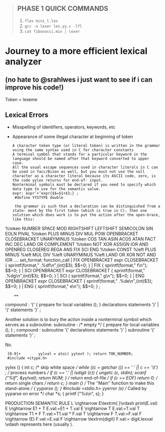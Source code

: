 > ## **PHASE 1 QUICK COMMANDS**
> 1. `flex mini_l.lex`
> 2. `gcc -o lexer lex.yy.c -lfl`
> 3. ` cat fibonacci.min | lexer `

# Journey to a more efficient lexical analyzer
## (no hate to @srahlwes i just want to see if i can improve his code!)
Token = lexeme
## Lexical Errors
* Misspelling of identifiers, operators, keywords, etc
* Appearance of some illegal character at beginning of token

      A character token type (or literal token) is written in the grammar using the same syntax used in C for character constants
      A terminal symbol that stands for a particular keyword in the language should be named after that keyword converted to upper case.
      All the usual escape sequences used in character literals in C can be used in Yacc/Bison as well, but you must not use the null character as a character literal because its ASCII code, zero, is the code yylex returns for end-of- input.
      Nonterminal symbols must be declared if you need to specify which data type to use for the semantic value.
      expr: expr’+’expr{$$=$1+$3;} ;
       #define YYSTYPE double

       the grammar is such that a declaration can be distinguished from a state- ment by the first token (which is true in C), then one solution which does work is to put the action after the open-brace, like this:

%token NUMBER SPACE MOD RIGHTSHIFT LEFTSHIFT SEMICOLON SIN EOLN PIVAL
%token PLUS MINUS DIV MUL POW OPENBRACKET CLOSEBRACKET UNARYMINUS
%token COS TAN ASIN ACOS ATAN FACT INC DEC LAND OR COMPLEMENT
%token NOT XOR ASSIGN IOR AND OPENREG CLOSEREG REGA ANS FIX SCI ENG
%token CONST
%left PLUS MINUS
%left MUL DIV
%left UNARYMINUS
%left LAND OR XOR NOT AND IOR
....
set_format: function_call
        | FIX OPENBRACKET expr CLOSEBRACKET
              { sprintf(format,"
.%df\n",(int)$3); $$=0; }
        | FIX { sprintf(format,"
f\n"); $$=0; }
        | SCI OPENBRACKET expr CLOSEBRACKET
              { sprintf(format,"
.%dg\n",(int)$3); $$=0; }
        | SCI { sprintf(format,"
g\n"); $$=0; }
        | ENG OPENBRACKET expr CLOSEBRACKET
              { sprintf(format,"
.%de\n",(int)$3); $$=0; }
        | ENG { sprintf(format,"
e\n"); $$=0; }
        ;
        

        ==
compound : ’{’ { prepare for local variables (); } declarations statements ’}’
| ’{’ statements ’}’
;


Another solution is to bury the action inside a nonterminal symbol which serves as a subroutine:
subroutine : /* empty */
{ prepare for local variables (); }
;
compound : subroutine
’{’ declarations statements ’}’ | subroutine
’{’ statements ’}’
;


No.
	
     [0-9]+        yylval = atoi( yytext ); return TOK_NUMBER;
     #include <ctype.h>
yylex ()
{ int c;
  /* skip white space  */
  while ((c = getchar ()) == ’ ’ || c == ’\t’)
    ;
  /* process numbers   */
  if (c == ’.’ || isdigit (c))
    {
      ungetc (c, stdin);
      scanf ("%lf", &yylval);
      return NUM;
    }
  /* return end-of-file  */
  if (c == EOF)
    return 0;
  /* return single chars */
  return c;
}
main ()     /* The ‘‘Main’’ function to make this stand-alone  */
{
yyparse (); }
#include <stdio.h>
yyerror (s)  /* Called by yyparse on error */
char *s; {
  printf ("%s\n", s);
}

PRODUCTION
SEMANTIC RULE
L \rightarrow E\textrm{ }\vdash
print(E.val)
E \rightarrow E1 + T
E.val:=E1 + T.val
E \rightarrow T
E.val:=T.val
T \rightarrow T1 * F
T.val:=T1.val * F.val
T \rightarrow F
T.val:=F.val
F \rightarrow (E)
F.val:=E.val
F \rightarrow \textrm{digit}
F.val:= digit.lexval
\vdash represents <end of line> here (usually <end of input>).